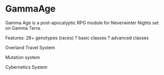 # GammaAge
Gamma Age is a post-apocalyptic RPG module for Neverwinter Nights set on Gamma Terra.

Features:
28+ genotypes (races)
? basic classes
? advanced classes

Overland Travel System

Mutation system

Cybernetics System
